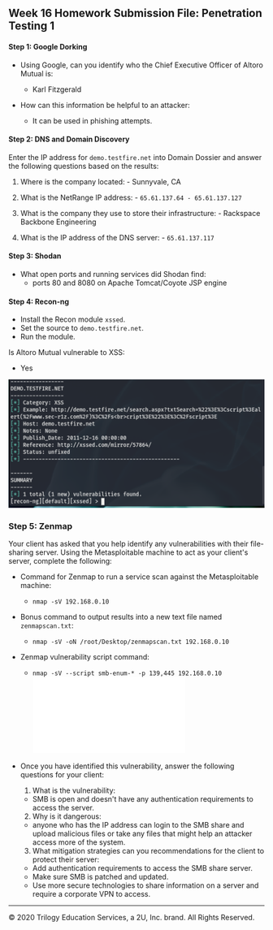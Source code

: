 ## Week 16 Homework Submission File: Penetration Testing 1

#### Step 1: Google Dorking


- Using Google, can you identify who the Chief Executive Officer of Altoro Mutual is:
  - Karl Fitzgerald

- How can this information be helpful to an attacker:
  - It can be used in phishing attempts.


#### Step 2: DNS and Domain Discovery

Enter the IP address for `demo.testfire.net` into Domain Dossier and answer the following questions based on the results:

  1. Where is the company located:
    - Sunnyvale, CA

  2. What is the NetRange IP address:
    - `65.61.137.64 - 65.61.137.127`

  3. What is the company they use to store their infrastructure:
    - Rackspace Backbone Engineering

  4. What is the IP address of the DNS server:
    - `65.61.137.117`

#### Step 3: Shodan

- What open ports and running services did Shodan find:
  - ports 80 and 8080 on Apache Tomcat/Coyote JSP engine

#### Step 4: Recon-ng

- Install the Recon module `xssed`.
- Set the source to `demo.testfire.net`.
- Run the module.

Is Altoro Mutual vulnerable to XSS:
  - Yes

  ![XSSED results](Images/HW_16_XSSED_vuln.png)

### Step 5: Zenmap

Your client has asked that you help identify any vulnerabilities with their file-sharing server. Using the Metasploitable machine to act as your client's server, complete the following:

- Command for Zenmap to run a service scan against the Metasploitable machine:
  - `nmap -sV 192.168.0.10`

- Bonus command to output results into a new text file named `zenmapscan.txt`:
  - `nmap -sV -oN /root/Desktop/zenmapscan.txt 192.168.0.10`

- Zenmap vulnerability script command:
  - `nmap -sV --script smb-enum-* -p 139,445 192.168.0.10`
  ![smb-enum-scan](Scans/nmap-smb-enum-scan.txt)

- Once you have identified this vulnerability, answer the following questions for your client:
  1. What is the vulnerability:
    - SMB is open and doesn't have any authentication requirements to access the server.

  2. Why is it dangerous:
    - anyone who has the IP address can login to the SMB share and upload malicious files or take any files that might help an attacker access more of the system.

  3. What mitigation strategies can you recommendations for the client to protect their server:
    - Add authentication requirements to access the SMB share server.
    - Make sure SMB is patched and updated.
    - Use more secure technologies to share information on a server and require a corporate VPN to access. 

---
© 2020 Trilogy Education Services, a 2U, Inc. brand. All Rights Reserved.  
